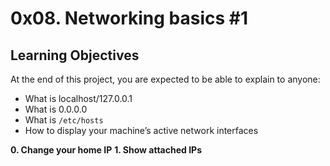 # 0x08. Networking basics #1

## Learning Objectives

At the end of this project, you are expected to be able to  explain to anyone:

-   What is localhost/127.0.0.1
-   What is 0.0.0.0
-   What is  `/etc/hosts`
-   How to display your machine’s active network interfaces

**0. Change your home IP**
**1. Show attached IPs**
